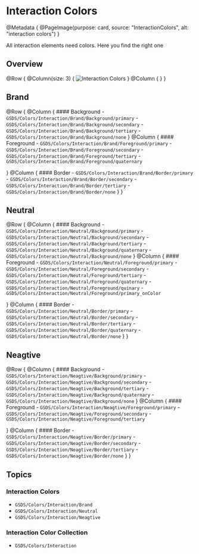 # Interaction Colors
@Metadata {
  @PageImage(purpose: card, source: "InteractionColors", alt: "interaction colors")
}

All interaction elements need colors. Here you find the right one

## Overview
@Row {
    @Column(size: 3) {
      ![Interaction Colors](InteractionColors)
    }
    @Column {
    }
}

## Brand
@Row {
  @Column {
    #### Background
    - ``GSDS/Colors/Interaction/Brand/Background/primary``
    - ``GSDS/Colors/Interaction/Brand/Background/secondary``
    - ``GSDS/Colors/Interaction/Brand/Background/tertiary``
    - ``GSDS/Colors/Interaction/Brand/Background/none``
  }
  @Column {
    #### Foreground
    - ``GSDS/Colors/Interaction/Brand/Foreground/primary``
    - ``GSDS/Colors/Interaction/Brand/Foreground/secondary``
    - ``GSDS/Colors/Interaction/Brand/Foreground/tertiary``
    - ``GSDS/Colors/Interaction/Brand/Foreground/quaternary``

  }
  @Column {
    #### Border
    - ``GSDS/Colors/Interaction/Brand/Border/primary``
    - ``GSDS/Colors/Interaction/Brand/Border/secondary``
    - ``GSDS/Colors/Interaction/Brand/Border/tertiary``
    - ``GSDS/Colors/Interaction/Brand/Border/none``
  }
}

## Neutral
@Row {
  @Column {
    #### Background
    - ``GSDS/Colors/Interaction/Neutral/Background/primary``
    - ``GSDS/Colors/Interaction/Neutral/Background/secondary``
    - ``GSDS/Colors/Interaction/Neutral/Background/tertiary``
    - ``GSDS/Colors/Interaction/Neutral/Background/quaternary``
    - ``GSDS/Colors/Interaction/Neutral/Background/none``
  }
  @Column {
    #### Foreground
    - ``GSDS/Colors/Interaction/Neutral/Foreground/primary``
    - ``GSDS/Colors/Interaction/Neutral/Foreground/secondary``
    - ``GSDS/Colors/Interaction/Neutral/Foreground/tertiary``
    - ``GSDS/Colors/Interaction/Neutral/Foreground/quaternary``
    - ``GSDS/Colors/Interaction/Neutral/Foreground/quinary``
    - ``GSDS/Colors/Interaction/Neutral/Foreground/primary_onColor``

  }
  @Column {
    #### Border
    - ``GSDS/Colors/Interaction/Neutral/Border/primary``
    - ``GSDS/Colors/Interaction/Neutral/Border/secondary``
    - ``GSDS/Colors/Interaction/Neutral/Border/tertiary``
    - ``GSDS/Colors/Interaction/Neutral/Border/quaternary``
    - ``GSDS/Colors/Interaction/Neutral/Border/none``
  }
}

## Neagtive
@Row {
  @Column {
    #### Background
    - ``GSDS/Colors/Interaction/Neagtive/Background/primary``
    - ``GSDS/Colors/Interaction/Neagtive/Background/secondary``
    - ``GSDS/Colors/Interaction/Neagtive/Background/tertiary``
    - ``GSDS/Colors/Interaction/Neagtive/Background/quaternary``
    - ``GSDS/Colors/Interaction/Neagtive/Background/none``
  }
  @Column {
    #### Foreground
    - ``GSDS/Colors/Interaction/Neagtive/Foreground/primary``
    - ``GSDS/Colors/Interaction/Neagtive/Foreground/secondary``
    - ``GSDS/Colors/Interaction/Neagtive/Foreground/tertiary``

  }
  @Column {
    #### Border
    - ``GSDS/Colors/Interaction/Neagtive/Border/primary``
    - ``GSDS/Colors/Interaction/Neagtive/Border/secondary``
    - ``GSDS/Colors/Interaction/Neagtive/Border/tertiary``
    - ``GSDS/Colors/Interaction/Neagtive/Border/none``
  }
}


## Topics

### Interaction Colors
- ``GSDS/Colors/Interaction/Brand``
- ``GSDS/Colors/Interaction/Neutral``
- ``GSDS/Colors/Interaction/Neagtive``

### Interaction Color Collection
- ``GSDS/Colors/Interaction``

